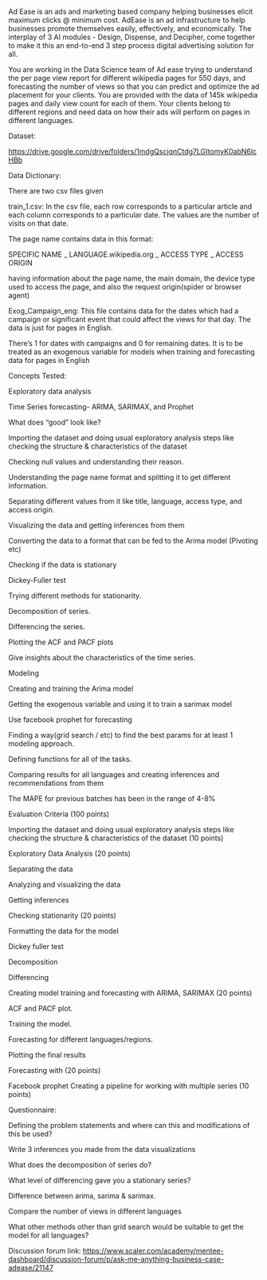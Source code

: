 Ad Ease is an ads and marketing based company helping businesses elicit maximum clicks @ minimum cost. AdEase is an ad infrastructure to help businesses promote themselves easily, effectively, and economically. The interplay of 3 AI modules - Design, Dispense, and Decipher, come together to make it this an end-to-end 3 step process digital advertising solution for all.

You are working in the Data Science team of Ad ease trying to understand the per page view report for different wikipedia pages for 550 days, and forecasting the number of views so that you can predict and optimize the ad placement for your clients. You are provided with the data of 145k wikipedia pages and daily view count for each of them. Your clients belong to different regions and need data on how their ads will perform on pages in different languages.

Dataset:

https://drive.google.com/drive/folders/1mdgQscjqnCtdg7LGItomyK0abN6lcHBb

Data Dictionary:

There are two csv files given

train_1.csv: In the csv file, each row corresponds to a particular article and each column corresponds to a particular date. The values are the number of visits on that date.

The page name contains data in this format:

SPECIFIC NAME _ LANGUAGE.wikipedia.org _ ACCESS TYPE _ ACCESS ORIGIN

having information about the page name, the main domain, the device type used to access the page, and also the request origin(spider or browser agent)

Exog_Campaign_eng: This file contains data for the dates which had a campaign or significant event that could affect the views for that day. The data is just for pages in English.

There’s 1 for dates with campaigns and 0 for remaining dates. It is to be treated as an exogenous variable for models when training and forecasting data for pages in English

Concepts Tested:

Exploratory data analysis

Time Series forecasting- ARIMA, SARIMAX, and Prophet

What does “good” look like?

Importing the dataset and doing usual exploratory analysis steps like checking the structure & characteristics of the dataset

Checking null values and understanding their reason.

Understanding the page name format and splitting it to get different information.

Separating different values from it like title, language, access type, and access origin.

Visualizing the data and getting inferences from them

Converting the data to a format that can be fed to the Arima model (Pivoting etc)

Checking if the data is stationary

Dickey-Fuller test

Trying different methods for stationarity.

Decomposition of series.

Differencing the series.

Plotting the ACF and PACF plots

Give insights about the characteristics of the time series.

Modeling

Creating and training the Arima model

Getting the exogenous variable and using it to train a sarimax model

Use facebook prophet for forecasting

Finding a way(grid search / etc) to find the best params for at least 1 modeling approach.

Defining functions for all of the tasks.

Comparing results for all languages and creating inferences and recommendations from them

The MAPE for previous batches has been in the range of 4-8%

Evaluation Criteria (100 points)

Importing the dataset and doing usual exploratory analysis steps like checking the structure & characteristics of the dataset (10 points)

Exploratory Data Analysis (20 points)

Separating the data

Analyzing and visualizing the data

Getting inferences

Checking stationarity (20 points)

Formatting the data for the model

Dickey fuller test

Decomposition

Differencing

Creating model training and forecasting with ARIMA, SARIMAX (20 points)

ACF and PACF plot.

Training the model.

Forecasting for different languages/regions.

Plotting the final results

Forecasting with (20 points)

Facebook prophet
Creating a pipeline for working with multiple series (10 points)

Questionnaire:

Defining the problem statements and where can this and modifications of this be used?

Write 3 inferences you made from the data visualizations

What does the decomposition of series do?

What level of differencing gave you a stationary series?

Difference between arima, sarima & sarimax.

Compare the number of views in different languages

What other methods other than grid search would be suitable to get the model for all languages?

Discussion forum link: https://www.scaler.com/academy/mentee-dashboard/discussion-forum/p/ask-me-anything-business-case-adease/21147